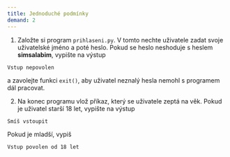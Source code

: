 ```yaml
---
title: Jednoduché podmínky
demand: 2
---
```


1. Založte si program `prihlaseni.py`. V tomto nechte uživatele zadat svoje uživatelské jméno a poté heslo. Pokud se heslo neshoduje s heslem **simsalabim**, vypište na výstup

```
Vstup nepovolen
```

a zavolejte funkci `exit()`, aby uživatel neznalý hesla nemohl s programem dál pracovat.

2. Na konec programu vlož příkaz, který se uživatele zeptá na věk. Pokud je uživatel starší 18 let, vypište na výstup 

```
Smíš vstoupit
```

Pokud je mladší, vypiš 

```
Vstup povolen od 18 let
```
